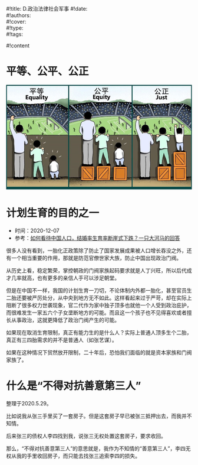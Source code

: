 #!title:    D.政治法律社会军事
#!date:     
#!authors:  
#!cover:    
#!type:     
#!tags:     

#!content

# 平等、公平、公正

![ ](./image/D/平等-公平-公正.jpg)

# 计划生育的目的之一

- 时间：2020-12-07
- 参考：[如何看待中国人口，结婚率生育率断崖式下跌？一只大河马的回答](https://www.zhihu.com/question/321741961/answer/1407699197)

很多人没有看到，一胎化正政策除了防止了国家发展成果被人口增长吞没之外，还有一个相当重要的作用，那就是防范官僚世家大族，防止中国出现政治门阀。

从历史上看，稳定繁荣，掌控朝政的门阀家族起码要求就是人丁兴旺，所以后代成才几率就高，也有更多的亲信人手可以涉足朝堂。

但是在中国不一样，我国的计划生育一刀切，不论体制内外都一胎化，甚至官员生二胎还要被严厉处分，从中央到地方无不如此。这样看起来过于严苛，却在实际上阻断了很多权力世袭现象，官二代作为家中独子顶多也就他一个人受到政治庇护，而很难发生一家五六个子女垄断地方的可能。而且这一个孩子也不见得喜欢或者擅长从事政治，这就更降低了政治门阀产生的可能。

如果现在取消生育限制，真正有能力生的是什么人？实际上普通人顶多生个二胎，真正有三四胎需求的并不是普通人（如张艺谋）。

如果在这种情况下贸然放开限制，二十年后，恐怕我们面临的就是资本家族和门阀家族了。

# 什么是“不得对抗善意第三人”

整理于2020.5.29。

比如说我从张三手里买了一套房子。但是这套房子早已被张三抵押出去，而我并不知情。

后来张三的债权人李四找到我，说张三无权处置这套房子，要求收回。

那么，“不得对抗善意第三人”的意思就是，我作为不知情的“善意第三人”，李四无权从我的手里收回房子，而只能去找张三追索李四的损失。

